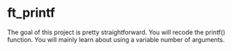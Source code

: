 # ft_printf

The goal of this project is pretty straightforward. You will recode the printf() function.
You will mainly learn about using a variable number of arguments.
